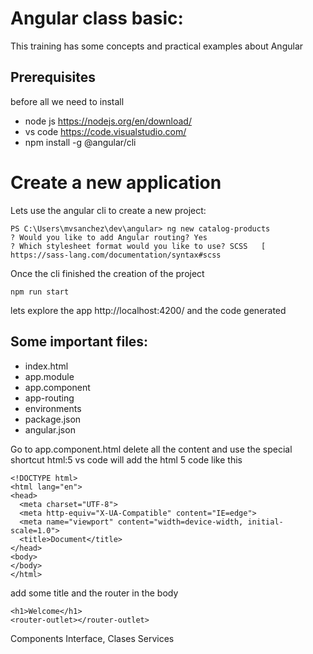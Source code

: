 # Angular class basic:

This training has some concepts and practical examples about Angular

## Prerequisites
before all we need to install
- node js https://nodejs.org/en/download/
- vs code https://code.visualstudio.com/
- npm install -g @angular/cli

# Create a new application
Lets use the angular cli to create a new project:
```
PS C:\Users\mvsanchez\dev\angular> ng new catalog-products
? Would you like to add Angular routing? Yes
? Which stylesheet format would you like to use? SCSS   [ https://sass-lang.com/documentation/syntax#scss          
```
Once the cli finished the creation of the project
```
npm run start
```
lets explore the app http://localhost:4200/ and the code generated

## Some important files:
- index.html
- app.module
- app.component
- app-routing
- environments
- package.json
- angular.json

Go to app.component.html
delete all the content
and use the special shortcut html:5
vs code will add the html 5 code like this
```
<!DOCTYPE html>
<html lang="en">
<head>
  <meta charset="UTF-8">
  <meta http-equiv="X-UA-Compatible" content="IE=edge">
  <meta name="viewport" content="width=device-width, initial-scale=1.0">
  <title>Document</title>
</head>
<body>
</body>
</html>
```


add some title and the router in the body
```
<h1>Welcome</h1>
<router-outlet></router-outlet>
```

Components
Interface, Clases
Services
